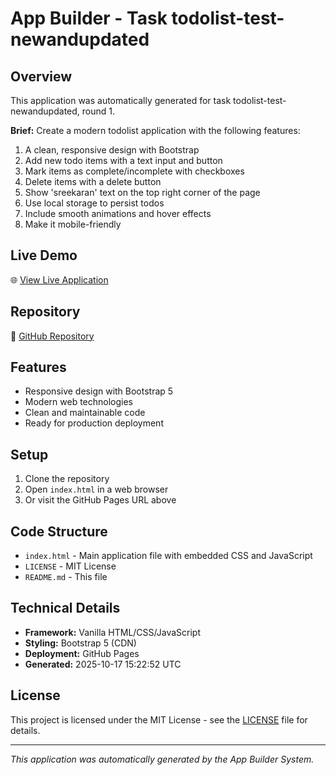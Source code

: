 # App Builder - Task todolist-test-newandupdated

## Overview
This application was automatically generated for task todolist-test-newandupdated, round 1.

**Brief:** Create a modern todolist application with the following features:

1. A clean, responsive design with Bootstrap
2. Add new todo items with a text input and button
3. Mark items as complete/incomplete with checkboxes
4. Delete items with a delete button
5. Show 'sreekaran' text on the top right corner of the page
6. Use local storage to persist todos
7. Include smooth animations and hover effects
8. Make it mobile-friendly

## Live Demo
🌐 [View Live Application](https://24f2000010.github.io/app-todolist-test-newandupdated/)

## Repository
📁 [GitHub Repository](https://github.com/24f2000010/app-todolist-test-newandupdated)

## Features
- Responsive design with Bootstrap 5
- Modern web technologies
- Clean and maintainable code
- Ready for production deployment

## Setup
1. Clone the repository
2. Open `index.html` in a web browser
3. Or visit the GitHub Pages URL above

## Code Structure
- `index.html` - Main application file with embedded CSS and JavaScript
- `LICENSE` - MIT License
- `README.md` - This file

## Technical Details
- **Framework:** Vanilla HTML/CSS/JavaScript
- **Styling:** Bootstrap 5 (CDN)
- **Deployment:** GitHub Pages
- **Generated:** 2025-10-17 15:22:52 UTC

## License
This project is licensed under the MIT License - see the [LICENSE](LICENSE) file for details.

---
*This application was automatically generated by the App Builder System.*
